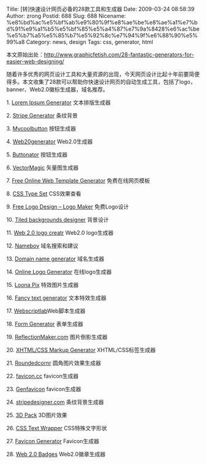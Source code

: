 Title: [转]快速设计网页必备的28款工具和生成器
Date: 2009-03-24 08:58:39
Author: zrong
Postid: 688
Slug: 688
Nicename: %e8%bd%ac%e5%bf%ab%e9%80%9f%e8%ae%be%e8%ae%a1%e7%bd%91%e9%a1%b5%e5%bf%85%e5%a4%87%e7%9a%8428%e6%ac%be%e5%b7%a5%e5%85%b7%e5%92%8c%e7%94%9f%e6%88%90%e5%99%a8
Category: news, design
Tags: css, generator, html

本文原始出处：<http://www.graphicfetish.com/28-fantastic-generators-for-easier-web-designing/>

随着许多优秀的网页设计工具和大量资源的出现，今天网页设计比起十年前要简便得多。本文收集了28款可以帮助你快速设计网页的自动生成工具，包括了logo，banner、Web2.0徽标生成器，域名推荐。

<!--more-->

1\. [Lorem Ipsum Generator](http://www.blindtextgenerator.com/)
文本排版生成器

2\. [Stripe Generator](http://www.stripegenerator.com/) 条纹背景

3\. [Mycoolbutton](http://www.mycoolbutton.com/) 按钮生成器

4\. [Web20generator](http://www.web20generator.com/) Web2.0生成器

5\. [Buttonator](http://www.buttonator.com/) 按钮生成器

6\. [VectorMagic](http://vectormagic.com/home) 矢量图生成器

7\. [Free Online Web Template Generator](http://www.dotemplate.com/)
免费在线网页模板

8\. [CSS Type Set](http://csstypeset.com/) CSS效果查看

9\. [Free Logo Design – Logo Maker](http://www.logoease.com/)
免费Logo设计

10\. [Tiled backgrounds designer](http://bgpatterns.com/) 背景设计

11\. [Web 2.0 logo creatr](http://creatr.cc/creatr/) Web2.0 logo生成器

12\. [Nameboy](http://www.nameboy.com/) 域名搜索和建议

13\. [Domain name generator](http://www.makewords.com/default.aspx)
域名生成器

14\. [Online Logo Generator](http://www.logoyes.com/logocreator.php)
在线logo生成器

15\. [Loona Pix](http://www.loonapix.com/) 特效图片生成器

16\. [Fancy text generator](http://designertext.com/) 文本特效生成器

17\. [Webscriptlab](http://www.webscriptlab.com/)Web脚本生成器

18\. [Form Generator](http://www.formgenics.com/) 表单生成器

19\. [ReflectionMaker.com](http://www.reflectionmaker.com/)
图片倒影生成器

20\. [XHTML/CSS Markup Generator](http://lab.xms.pl/markup-generator/)
XHTML/CSS标签生成器

21\. [Roundedcornr](http://www.roundedcornr.com/) 圆角图片效果生成器

22\. [favicon.cc](http://www.favicon.cc/) favicon生成器

23\. [Genfavicon](http://www.genfavicon.com/) favicon生成器

24\. [stripedesigner.com](http://www.stripedesigner.com/) 条纹背景生成器

25\. [3D Pack](http://3d-pack.com/) 3D图片效果

26\. [CSS Text Wrapper](http://www.csstextwrap.com/) CSS特殊文字形状

27\. [Favicon Generator](http://www.htmlkit.com/services/favicon/)
Favicon生成器

28\. [Web 2.0 Badges](http://www.web20badges.com/) Web2.0徽章生成器

 

